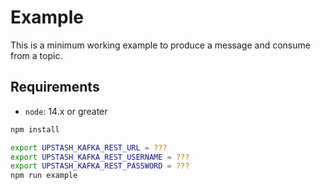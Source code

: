 # Example

This is a minimum working example to produce a message and consume from a topic.

## Requirements

- `node`: 14.x or greater

```bash
npm install

export UPSTASH_KAFKA_REST_URL = ???
export UPSTASH_KAFKA_REST_USERNAME = ???
export UPSTASH_KAFKA_REST_PASSWORD = ???
npm run example
```
